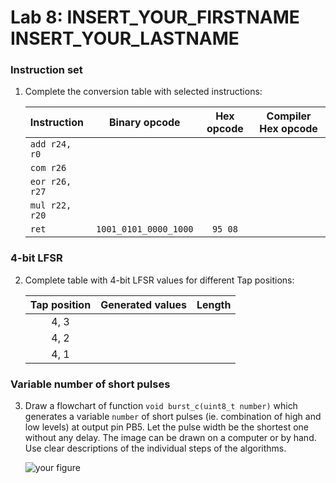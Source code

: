 # Lab 8: INSERT_YOUR_FIRSTNAME INSERT_YOUR_LASTNAME

### Instruction set

1. Complete the conversion table with selected instructions:

   | **Instruction** | **Binary opcode** | **Hex opcode** | **Compiler Hex opcode** |
   | :-- | :-: | :-: | :-: |
   | `add r24, r0` |  |  |  |
   | `com r26` |  |  |  |
   | `eor r26, r27` |  |  |  |
   | `mul r22, r20` |  |  |  |
   | `ret` | `1001_0101_0000_1000` | `95 08` |  |

### 4-bit LFSR

2. Complete table with 4-bit LFSR values for different Tap positions:

   | **Tap position** | **Generated values** | **Length** |
   | :-: | :-- | :-: |
   | 4, 3 |  |  |
   | 4, 2 |  |  |
   | 4, 1 |  |  |

### Variable number of short pulses

3. Draw a flowchart of function `void burst_c(uint8_t number)` which generates a variable `number` of short pulses (ie. combination of high and low levels) at output pin PB5. Let the pulse width be the shortest one without any delay. The image can be drawn on a computer or by hand. Use clear descriptions of the individual steps of the algorithms.

   ![your figure]()
